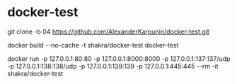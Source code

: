 # docker-test

git clone -b 04 https://github.com/AlexanderKarpunin/docker-test.git

docker build --no-cache -t shakra/docker-test docker-test

docker run -p 127.0.0.1:80:80 -p 127.0.0.1:8000:8000 -p 127.0.0.1:137:137/udp -p 127.0.0.1:138:138/udp -p 127.0.0.1:139:139 -p 127.0.0.1:445:445 --rm -it shakra/docker-test
